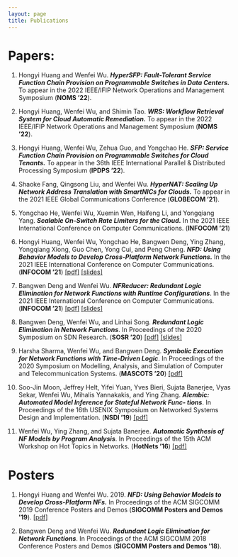 ```yaml
---
layout: page
title: Publications
---
```

# Papers:
1. Hongyi Huang and Wenfei Wu. ***HyperSFP:
Fault-Tolerant Service Function Chain Provision on Programmable Switches
in Data Centers.*** To appear in the 2022 IEEE/IFIP Network Operations and Management
Symposium (**NOMS ’22**).

2. Hongyi Huang, Wenfei Wu, and Shimin Tao. ***WRS: Workflow Retrieval System for Cloud Automatic
Remediation.*** To appear in the 2022 IEEE/IFIP Network Operations and Management
Symposium (**NOMS ’22**).

3. Hongyi Huang, Wenfei Wu, Zehua Guo, and Yongchao He. ***SFP: Service Function Chain Provision on Programmable Switches for Cloud Tenants.*** To appear in the 36th IEEE International Parallel & Distributed Processing Symposium (**IPDPS ’22**).

4. Shaoke Fang, Qingsong Liu, and Wenfei Wu. ***HyperNAT: Scaling Up Network Address Translation with SmartNICs for Clouds.*** To appear in the 2021 IEEE Global Communications Conference (**GLOBECOM ’21**). 

5. Yongchao He, Wenfei Wu, Xuemin Wen, Haifeng Li, and Yongqiang Yang. ***Scalable On-Switch Rate Limiters for the Cloud.*** In the 2021 IEEE International Conference on Computer Communications. (**INFOCOM ’21**) 

6. Hongyi Huang, Wenfei Wu, Yongchao He, Bangwen Deng, Ying Zhang, Yongqiang Xiong, Guo Chen, Yong Cui, and Peng Cheng. ***NFD: Using Behavior Models to Develop Cross-Platform Network Functions.*** In the 2021 IEEE International Conference on Computer Communications. (**INFOCOM ’21**) [[pdf]](/files/2021_INFOCOM_NFD.pdf) [[slides]](/files/NFD_INFOCOM21_slides.pdf)

7. Bangwen Deng and Wenfei Wu. ***NFReducer: Redundant Logic Elimination for Network Functions with Runtime Configurations***. In the 2021 IEEE International Conference on Computer Communications. (**INFOCOM ’21**) [[pdf]](/files/2021_INFOCOM_NFReducer.pdf) [[slides]](/files/21-INFOCOM-NFReducer.pdf)

8. Bangwen Deng, Wenfei Wu, and Linhai Song. ***Redundant Logic Elimination in Network Functions***. In Proceedings of the 2020 Symposium on SDN Research. (**SOSR ’20**) [[pdf]](/files/2020-SOSR-NFReducer.pdf) [[slides]](/files/NFReducer-SOSR2020.pdf)

9. Harsha Sharma, Wenfei Wu, and Bangwen Deng. ***Symbolic Execution for Network Functions with Time-Driven Logic***. In Proceedings of the 2020 Symposium on Modelling, Analysis, and Simulation of Computer and Telecommunication Systems. (**MASCOTS ’20**) [[pdf]](/files/Harsha-NF_SE.pdf)

10. Soo-Jin Moon, Jeffrey Helt, Yifei Yuan, Yves Bieri, Sujata Banerjee, Vyas Sekar, Wenfei Wu, Mihalis Yannakakis, and Ying Zhang. ***Alembic: Automated Model Inference for Stateful Network Func- tions***. In Proceedings of the 16th USENIX Symposium on Networked Systems Design and Implementation. (**NSDI ’19**) [[pdf]](/files/2019_NSDI_Alembic.pdf)

11. Wenfei Wu, Ying Zhang, and Sujata Banerjee. ***Automatic Synthesis of NF Models by Program Analysis***. In Proceedings of the 15th ACM Workshop on Hot Topics in Networks. (**HotNets ’16**) [[pdf]](/files/2016_HotNets_NFactor.pdf)


# Posters

1. Hongyi Huang and Wenfei Wu. 2019. ***NFD: Using Behavior Models to Develop Cross-Platform NFs.*** In Proceedings of the ACM SIGCOMM 2019 Conference Posters and Demos (**SIGCOMM Posters and Demos '19**).  [[pdf]](/files/NFD_sigcomm19.pdf)

2. Bangwen Deng and Wenfei Wu. ***Redundant Logic Elimination for Network Functions***. In Proceedings of the ACM SIGCOMM 2018 Conference Posters and Demos (**SIGCOMM Posters and Demos '18**).


   <br/>
